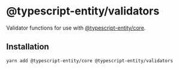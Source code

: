 # @typescript-entity/validators

Validator functions for use with [@typescript-entity/core](../core/).

## Installation

```shell
yarn add @typescript-entity/core @typescript-entity/validators
```
